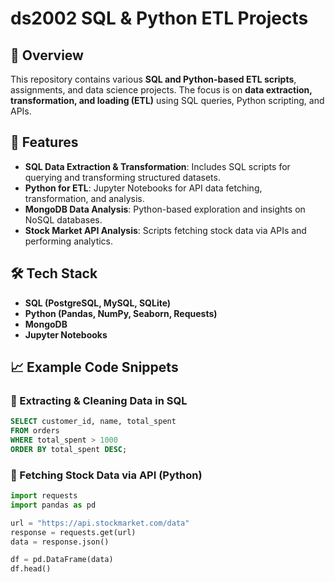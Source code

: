 # ds2002 SQL & Python ETL Projects

## 📌 Overview
This repository contains various **SQL and Python-based ETL scripts**, assignments, and data science projects. The focus is on **data extraction, transformation, and loading (ETL)** using SQL queries, Python scripting, and APIs.

## 🚀 Features
- **SQL Data Extraction & Transformation**: Includes SQL scripts for querying and transforming structured datasets.
- **Python for ETL**: Jupyter Notebooks for API data fetching, transformation, and analysis.
- **MongoDB Data Analysis**: Python-based exploration and insights on NoSQL databases.
- **Stock Market API Analysis**: Scripts fetching stock data via APIs and performing analytics.

## 🛠️ Tech Stack
- **SQL (PostgreSQL, MySQL, SQLite)**
- **Python (Pandas, NumPy, Seaborn, Requests)**
- **MongoDB**
- **Jupyter Notebooks**

## 📈 Example Code Snippets

### 📌 Extracting & Cleaning Data in SQL
```sql
SELECT customer_id, name, total_spent
FROM orders
WHERE total_spent > 1000
ORDER BY total_spent DESC;
```
### 📌 Fetching Stock Data via API (Python)
```python
import requests
import pandas as pd

url = "https://api.stockmarket.com/data"
response = requests.get(url)
data = response.json()

df = pd.DataFrame(data)
df.head()
```
